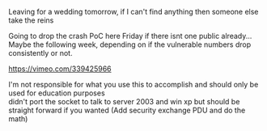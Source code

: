 Leaving for a wedding tomorrow, if I can't find anything then someone else take the reins

Going to drop the crash PoC here Friday if there isnt one public already... Maybe the following week, depending on if the vulnerable numbers drop consistently or not.

https://vimeo.com/339425966  

I'm not responsible for what you use this to accomplish and should only be used for education purposes  
didn't port the socket to talk to server 2003 and win xp but should be straight forward if you wanted (Add security exchange PDU and do the math)

